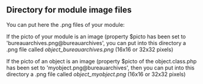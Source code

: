 
Directory for module image files
--------------------------------

You can put here the .png files of your module:


If the picto of your module is an image (property $picto has been set to 'bureauarchives.png@bureauarchives', you can put into this
directory a .png file called *object_bureauarchives.png* (16x16 or 32x32 pixels)


If the picto of an object is an image (property $picto of the object.class.php has been set to 'myobject.png@bureauarchives', then you can put into this
directory a .png file called *object_myobject.png* (16x16 or 32x32 pixels)

